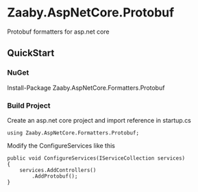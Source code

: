 # Zaaby.AspNetCore.Protobuf

Protobuf formatters for asp.net core

## QuickStart

### NuGet

Install-Package Zaaby.AspNetCore.Formatters.Protobuf

### Build Project

Create an asp.net core project and import reference in startup.cs

```CSharp
using Zaaby.AspNetCore.Formatters.Protobuf;
```

Modify the ConfigureServices like this

```CSharp
public void ConfigureServices(IServiceCollection services)
{
    services.AddControllers()
        .AddProtobuf();
}
```
